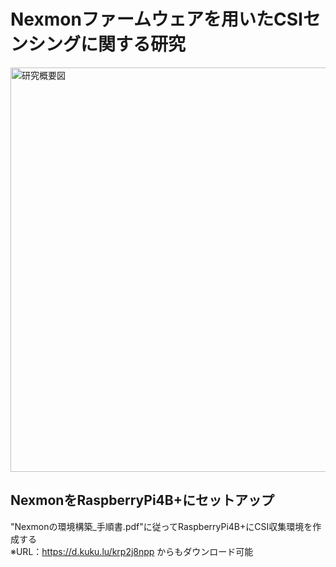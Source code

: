 # Nexmonファームウェアを用いたCSIセンシングに関する研究

<img width="647" alt="研究概要図" src="https://github.com/haradakaito/NexmonCSI/assets/75819611/89948431-90a3-4b88-a3c2-b03035f460cc">  

## NexmonをRaspberryPi4B+にセットアップ
"Nexmonの環境構築_手順書.pdf"に従ってRaspberryPi4B+にCSI収集環境を作成する  
※URL：https://d.kuku.lu/krp2j8npp からもダウンロード可能

